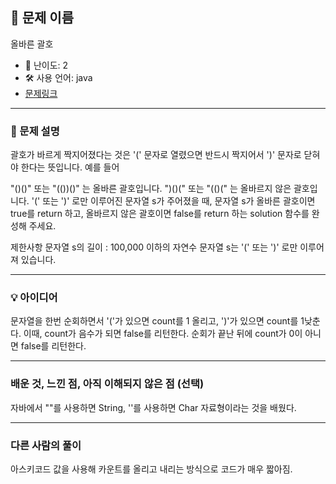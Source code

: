 ## 📘 문제 이름
올바른 괄호

- 🧩 난이도: 2
- 🛠 사용 언어: java
- [문제링크](https://school.programmers.co.kr/learn/courses/30/lessons/12909)

---

### 🧠 문제 설명
괄호가 바르게 짝지어졌다는 것은 '(' 문자로 열렸으면 반드시 짝지어서 ')' 문자로 닫혀야 한다는 뜻입니다. 예를 들어

"()()" 또는 "(())()" 는 올바른 괄호입니다.
")()(" 또는 "(()(" 는 올바르지 않은 괄호입니다.
'(' 또는 ')' 로만 이루어진 문자열 s가 주어졌을 때, 문자열 s가 올바른 괄호이면 true를 return 하고, 올바르지 않은 괄호이면 false를 return 하는 solution 함수를 완성해 주세요.

제한사항
문자열 s의 길이 : 100,000 이하의 자연수
문자열 s는 '(' 또는 ')' 로만 이루어져 있습니다.

---

### 💡 아이디어
문자열을 한번 순회하면서 '('가 있으면 count를 1 올리고, ')'가 있으면 count를 1낮춘다. 이때, count가 음수가 되면 false를 리턴한다. 순회가 끝난 뒤에 count가 0이 아니면 false를 리턴한다.

---

### 배운 것, 느낀 점, 아직 이해되지 않은 점 (선택)
자바에서 ""를 사용하면 String, ''를 사용하면 Char 자료형이라는 것을 배웠다.

---

### 다른 사람의 풀이
아스키코드 값을 사용해 카운트를 올리고 내리는 방식으로 코드가 매우 짧아짐.